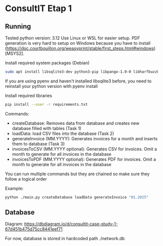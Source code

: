# ConsultIT Etap 1

## Running
Tested python version: 3.12
Use Linux or WSL for easier setup. PDF generation is very hard to setup on Windows because you have to install (https://doc.courtbouillon.org/weasyprint/stable/first_steps.html#windows)[MSYS2].

Install required system packages (Debian)
```bash
sudo apt install libsqlite3-dev python3-pip libpango-1.0-0 libharfbuzz0b libpangoft2-1.0-0 libharfbuzz-subset0 python3
```

If you are using pyenv and haven't installed libsqlite3 before, you need to reinstall your python version with pyenv install

Install required libraries
```bash
pip install --user -r requirements.txt
```

Commands:
- createDatabase: Removes data from database and creates new database filled with tables (Task 1)
- loadData: load CSV files into the database (Task 2)
- generateInvoice (MM.YYYY): Generates invoices for a month and inserts them to database (Task 3)
- invoicesToCSV (MM.YYYY optional): Generates CSV for invoices. Omit a month to generate for all invoices in the database
- invoicesToPDF (MM.YYYY optional): Generates PDF for invoices. Omit a month to generate for all invoices in the database

You can run multiple commands but they are chained so make sure they follow a logical order

Example:
```bash
python ./main.py createDatabase loadData generateInvoice "01.2025"
```


## Database
Diagram: https://dbdiagram.io/d/consultit-case-study-1-67d451b475d75cc8441eef71

For now, database is stored in hardcoded path ./network.db